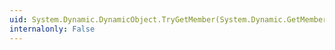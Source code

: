 ```yaml
---
uid: System.Dynamic.DynamicObject.TryGetMember(System.Dynamic.GetMemberBinder,System.Object@)
internalonly: False
---
```

